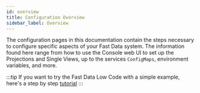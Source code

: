 ```yaml
---
id: overview
title: Configuration Overview
sidebar_label: Overview
---
```


The configuration pages in this documentation contain the steps necessary to configure specific aspects of your Fast Data system. The information found here range from how to use the Console web UI to set up the Projections and Single Views, up to the services `ConfigMaps`, environment variables, and more.

:::tip
If you want to try the Fast Data Low Code with a simple example, here's a step by step [tutorial](/getting-started/tutorials/fast-data/low-code.mdx)
:::
